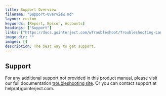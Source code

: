 ```yaml
---
title: Support Overview
filename: "Support-Overview.md"
layout: custom
keywords: [Report, Epicor, Accounts]
headings: ["Support"]
links: ["https://docs.gointerject.com/wTroubleshoot/Troubleshooting-Landing.html#overview"]
image_dir: ""
images: []
description: The best way to get support.
---
```


## Support
For any additional support not provided in this product manual, please visit our full documentation [troubleshooting site](https://docs.gointerject.com/wTroubleshoot/Troubleshooting-Landing.html#overview). Or you can contact support at help(at)gointerject.com.